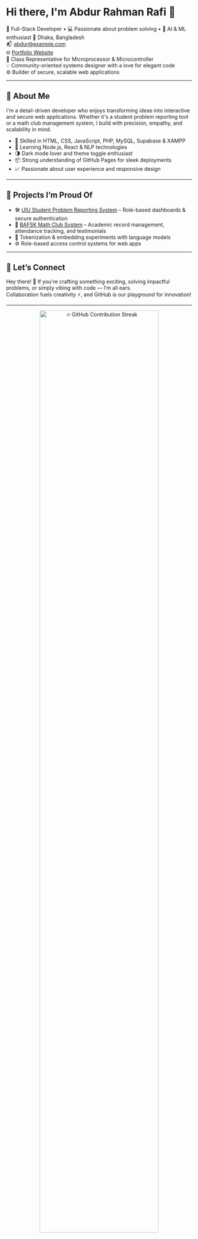 # Hi there, I'm Abdur Rahman Rafi 👋  
🎯 Full-Stack Developer • 💻 Passionate about problem solving • 🧠 AI & ML enthusiast
📍 Dhaka, Bangladesh  
📬 abdur@example.com  
🌐 [Portfolio Website](https://abdur-rahman-rafi.github.io/resume/)  
🧠 Class Representative for Microprocessor & Microcontroller  
💡 Community-oriented systems designer with a love for elegant code  
⚙️ Builder of secure, scalable web applications  

---

## 🚀 About Me  
I'm a detail-driven developer who enjoys transforming ideas into interactive and secure web applications. Whether it's a student problem reporting tool or a math club management system, I build with precision, empathy, and scalability in mind.

- 🔧 Skilled in HTML, CSS, JavaScript, PHP, MySQL, Supabase & XAMPP  
- 🧪 Learning Node.js, React & NLP technologies  
- 🌗 Dark mode lover and theme toggle enthusiast  
- 📦 Strong understanding of GitHub Pages for sleek deployments  
- 📈 Passionate about user experience and responsive design  

---

## 🔨 Projects I’m Proud Of  
- 🛠️ [UIU Student Problem Reporting System](#) – Role-based dashboards & secure authentication  
- 🧮 [BAFSK Math Club System](#) – Academic record management, attendance tracking, and testimonials  
- 🧠 Tokenization & embedding experiments with language models  
- ⚙️ Role-based access control systems for web apps  

---

## 💬 Let’s Connect  

Hey there! 👋 If you're crafting something exciting, solving impactful problems, or simply vibing with code — I’m all ears.  
Collaboration fuels creativity ⚡, and GitHub is our playground for innovation!

---

<p align="center">
  <img src="https://github-readme-streak-stats.herokuapp.com/?user=abdurrahmanrafi&theme=tokyonight&date_format=%5BY%20%5DM%20j&fire=DD2727&ring=5BC0BE&currStreakNum=FFD700&sideLabels=00FFFF" alt="🔥 GitHub Contribution Streak" width="80%" />
</p>

---

🌟 *Consistency is key — every streak tells a story of persistence.*  
✨ *Each pixel lit up represents growth in your coding journey.*




## ⚒️ Currently Working On  
- 🧠 UIU Student Problem Reporting System  
- 📊 BAFSK Math Club Management System  
- 🧪 Exploring NLP: Tokenization & Embeddings  

## 📘 Currently Learning  
- 🔥 Node.js & React.js  
- 🛡️ Backend Security and Role Management  

### 🚀 Tech Stack

![HTML5](https://img.shields.io/badge/-HTML5-E34F26?style=flat&logo=html5&logoColor=white)
![CSS3](https://img.shields.io/badge/-CSS3-1572B6?style=flat&logo=css3&logoColor=white)
![JavaScript](https://img.shields.io/badge/-JavaScript-F7DF1E?style=flat&logo=javascript&logoColor=black)
![PHP](https://img.shields.io/badge/-PHP-777BB4?style=flat&logo=php&logoColor=white)
![C](https://img.shields.io/badge/-C-A8B9CC?style=flat&logo=c&logoColor=white)
![C++](https://img.shields.io/badge/-C++-00599C?style=flat&logo=c%2B%2B&logoColor=white)
![Python](https://img.shields.io/badge/-Python-3776AB?style=flat&logo=python&logoColor=white)
![Java](https://img.shields.io/badge/-Java-007396?style=flat&logo=java&logoColor=white)
![React](https://img.shields.io/badge/-React-61DAFB?style=flat&logo=react&logoColor=black)
![Node.js](https://img.shields.io/badge/-Node.js-339933?style=flat&logo=node.js&logoColor=white)
....and more

<details>
  <summary>📚 My Certifications & Awards</summary>
  - Blockchain Olympiad Bangladesh Finalist 🏅  
  - President,BAF Shaheen College Kurmitola Math Club 🧠  
</details>

[![trophy](https://github-profile-trophy.vercel.app/?username=abdurrafi)](https://github.com/ryo-ma/github-profile-trophy)

